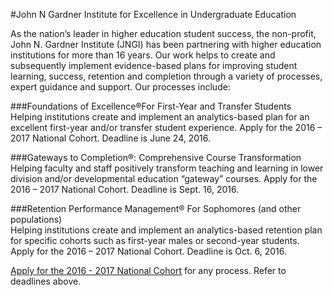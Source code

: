 #John N Gardner Institute for Excellence in Undergraduate Education  
 
As the nation’s leader in higher education student success, the non-profit, John N. Gardner Institute (JNGI) has been partnering with higher education institutions for more than 16 years. Our work helps to create and subsequently implement evidence-based plans for improving student learning, success, retention and completion through a variety of processes, expert guidance and support. Our processes include:  

###Foundations of Excellence®For First-Year and Transfer Students   
Helping institutions create and implement an analytics-based plan for an excellent first-year and/or transfer student experience. Apply for the 2016 – 2017 National Cohort. Deadline is June 24, 2016.  

###Gateways to Completion®: Comprehensive Course Transformation   
Helping faculty and staff positively transform teaching and learning in lower division and/or developmental education “gateway” courses. Apply for the 2016 – 2017 National Cohort. Deadline is Sept. 16, 2016.  

###Retention Performance Management® For Sophomores (and other populations)  
Helping institutions create and implement an analytics-based retention plan for specific cohorts such as first-year males or second-year students. Apply for the 2016 – 2017 National Cohort. Deadline is Oct. 6, 2016.  

<a href="https://my.jngi.org/Auth/Create">Apply for the 2016 - 2017 National Cohort</a> for any process. Refer to deadlines above. 
